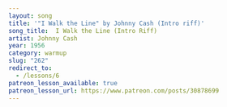 ```yaml
---
layout: song
title: '"I Walk the Line" by Johnny Cash (Intro riff)'
song_title:  I Walk the Line (Intro Riff)
artist: Johnny Cash
year: 1956
category: warmup
slug: "262"
redirect_to:
  - /lessons/6
patreon_lesson_available: true
patreon_lesson_url: https://www.patreon.com/posts/30878699
---
```

